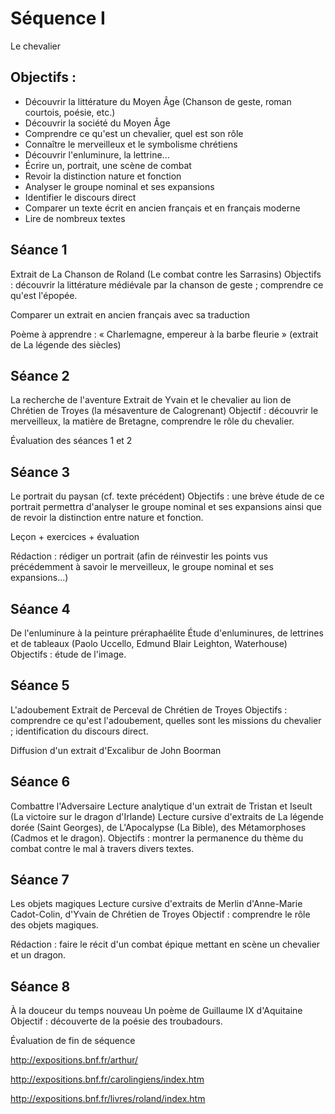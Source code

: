 # Séquence I
Le chevalier

## Objectifs :

- Découvrir la littérature du Moyen Âge (Chanson de geste, roman courtois, poésie, etc.)
- Découvrir la société du Moyen Âge
- Comprendre ce qu'est un chevalier, quel est son rôle
- Connaître le merveilleux et le symbolisme chrétiens
- Découvrir l'enluminure, la lettrine...
- Écrire un, portrait, une scène de combat
- Revoir la distinction nature et fonction
- Analyser le groupe nominal et ses expansions
- Identifier le discours direct
- Comparer un texte écrit en ancien français et en français moderne
- Lire de nombreux textes

## Séance 1
Extrait de La Chanson de Roland (Le combat contre les Sarrasins)
Objectifs : découvrir la littérature médiévale par la chanson de geste ; comprendre ce qu'est l'épopée.

Comparer un extrait en ancien français avec sa traduction

Poème à apprendre : « Charlemagne, empereur à la barbe fleurie » (extrait de La légende des siècles)

## Séance 2
La recherche de l'aventure
Extrait de Yvain et le chevalier au lion de Chrétien de Troyes (la mésaventure de Calogrenant)
Objectif : découvrir le merveilleux, la matière de Bretagne, comprendre le rôle du chevalier.

Évaluation des séances 1 et 2

## Séance 3
Le portrait du paysan (cf. texte précédent)
Objectifs : une brève étude de ce portrait permettra d'analyser le groupe nominal et ses expansions ainsi que de revoir la distinction entre nature et fonction.

Leçon + exercices + évaluation

Rédaction : rédiger un portrait (afin de réinvestir les points vus précédemment à savoir le merveilleux, le groupe nominal et ses expansions...)

## Séance 4
De l'enluminure à la peinture préraphaélite
Étude d'enluminures, de lettrines et de tableaux (Paolo Uccello, Edmund Blair Leighton, Waterhouse)
Objectifs : étude de l'image.

## Séance 5
L'adoubement
Extrait de Perceval  de Chrétien de Troyes
Objectifs : comprendre ce qu'est l'adoubement, quelles sont les missions du chevalier ; identification du discours direct.

Diffusion d'un extrait d'Excalibur de John Boorman

## Séance 6
Combattre l'Adversaire
Lecture analytique d'un extrait de Tristan et Iseult (La victoire sur le dragon d'Irlande)
Lecture cursive d'extraits de La légende dorée (Saint Georges), de L'Apocalypse (La Bible), des Métamorphoses (Cadmos et le dragon).
Objectifs : montrer la permanence du thème du combat contre le mal à travers divers textes.

## Séance 7
Les objets magiques
Lecture cursive d'extraits de Merlin d'Anne-Marie Cadot-Colin, d'Yvain de Chrétien de Troyes
Objectif : comprendre le rôle des objets magiques.

Rédaction : faire le récit d'un combat épique mettant en scène un chevalier et un dragon.

## Séance 8
À la douceur du temps nouveau
Un poème de Guillaume IX d'Aquitaine
Objectif : découverte de la poésie des troubadours.

Évaluation de fin de séquence

http://expositions.bnf.fr/arthur/

http://expositions.bnf.fr/carolingiens/index.htm

http://expositions.bnf.fr/livres/roland/index.htm